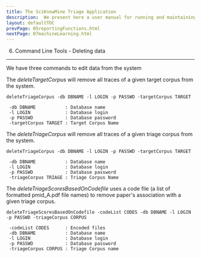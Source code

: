 ```yaml
---
title: The SciKnowMine Triage Application
description:  We present here a user manual for running and maintaining a web-based system for peforming document triage given a corpus of PDF files. We will describe processes for installation, execution and maintenance of the system. 
layout: defaultTOC
prevPage: 05reportingFunctions.html
nextPage: 07machineLearning.html
---
```

6. Command Line Tools - Deleting data 
----------------

We have three commands to edit data from the system

The *deleteTargetCorpus* will remove all traces of a given target corpus from the system. 

```
deleteTriageCorpus -db DBNAME -l LOGIN -p PASSWD -targetCorpus TARGET 

 -db DBNAME           : Database name
 -l LOGIN             : Database login
 -p PASSWD            : Database password
 -targetCorpus TARGET : Target Corpus Name
```

The *deleteTriageCorpus* will remove all traces of a given triage corpus from the system. 
```
deleteTriageCorpus -db DBNAME -l LOGIN -p PASSWD -targetCorpus TARGET

 -db DBNAME           : Database name
 -l LOGIN             : Database login
 -p PASSWD            : Database password
 -triageCorpus TRIAGE : Triage Corpus Name
```

The *deleteTriageScoresBasedOnCodefile* uses a code file (a list of formatted pmid_A.pdf file names) to remove paper's association with a given triage corpus. 
```
deleteTriageScoresBasedOnCodefile -codeList CODES -db DBNAME -l LOGIN -p PASSWD -triageCorpus CORPUS

 -codeList CODES      : Encoded files
 -db DBNAME           : Database name
 -l LOGIN             : Database login
 -p PASSWD            : Database password
 -triageCorpus CORPUS : Triage Corpus name
```
